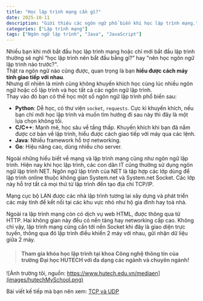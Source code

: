 ```yaml
---
title: "Học lập trình mạng cần gì?"
date: 2025-10-11
description: "Giới thiệu các ngôn ngữ phổ biến khi học lập trình mạng."
categories: ["Lập trình mạng"]
tags: ["Ngôn ngữ lập trình", "Java", "JavaScript"]
---
```


Nhiều bạn khi mới bắt đầu học lập trình mạng hoặc chỉ mới bắt đầu lập trình thường sẽ nghĩ “học lập trình nên bắt đầu bằng gì?” hay "nên học ngôn ngữ lập trình nào trước?".  
Thật ra ngôn ngữ nào cũng được, quan trọng là bạn **hiểu được cách máy tính giao tiếp với nhau**.  
Nhưng dĩ nhiên là mình cũng không khuyến khích học cùng lúc nhiều ngôn ngữ hoặc cố lập trình và học tất cả các ngôn ngữ lập trình.  
Thay vào đó bạn có thể học một số ngôn ngữ lập trình phổ biến sau:
- **Python**: Dễ học, có thư viện `socket`, `requests`. Cực kì khuyến khích, nếu bạn chỉ mới học lập trình và muốn tìm hướng đi sau này thì đây là một lựa chọn không tồi.
- **C/C++**: Mạnh mẽ, học sâu về tầng thấp. Khuyến khích khi bạn đã nắm được cơ bản về lập trình, hiểu được cách giao tiếp với máy qua các lệnh.
- **Java**: Nhiều framework hỗ trợ networking. 
- **Go**: Hiệu năng cao, dùng nhiều cho server.

Ngoài những hiểu biết về mạng và lập trình mạng cũng như ngôn ngữ lập trình. Hiện nay khi học lập trình, các con dân IT cũng thường sử dụng ngôn ngữ lập trình NET. Ngôn ngữ lập trình của NET là tập hợp các lớp dùng để lập trình online thuộc không gian System.net và System.net Socket. Các lớp này hỗ trợ tất cả mọi thứ từ lập trình đến tạo địa chỉ TCP/IP.

Mạng cục bộ LAN được các nhà lập trình tương lai xây dựng và phát triển các máy tính để kết nối tại các khu vực nhỏ như hộ gia đình hay toà nhà. 

Ngoài ra lập trình mạng còn có dịch vụ web HTML, được thông qua từ HTTP. Hai không gian này đều có nền tảng hay networking cấp cao. Không chỉ vậy, lập trình mạng cũng cần tới nền Socket khi đây là giao diện trực tuyến, thông qua đó lập trình điều khiển 2 máy với nhau, gửi nhận dữ liệu giữa 2 máy.



>#### Tham gia khóa học lập trình tại khoa Công nghệ thông tin của trường Đại học HUTECH với đa dạng các ngành và chuyên ngành!
![Ảnh trường tôi, nguồn: https://www.hutech.edu.vn/mediaen](images/hutechMySchool.png)

Bài viết kế tiếp mà bạn nên xem: [TCP và UDP](/ThaoBlog/posts/tcpvaudplagi/)